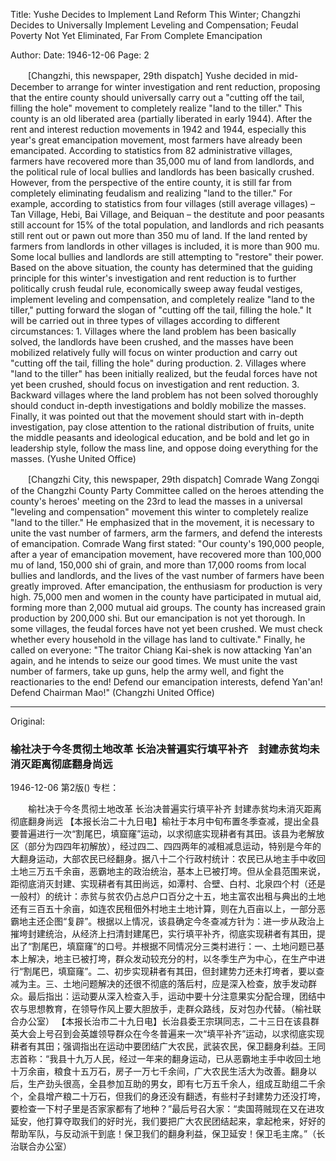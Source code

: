 Title: Yushe Decides to Implement Land Reform This Winter; Changzhi Decides to Universally Implement Leveling and Compensation; Feudal Poverty Not Yet Eliminated, Far From Complete Emancipation

Author:
Date: 1946-12-06
Page: 2

　　[Changzhi, this newspaper, 29th dispatch] Yushe decided in mid-December to arrange for winter investigation and rent reduction, proposing that the entire county should universally carry out a "cutting off the tail, filling the hole" movement to completely realize "land to the tiller." This county is an old liberated area (partially liberated in early 1944). After the rent and interest reduction movements in 1942 and 1944, especially this year's great emancipation movement, most farmers have already been emancipated. According to statistics from 82 administrative villages, farmers have recovered more than 35,000 mu of land from landlords, and the political rule of local bullies and landlords has been basically crushed. However, from the perspective of the entire county, it is still far from completely eliminating feudalism and realizing "land to the tiller." For example, according to statistics from four villages (still average villages) – Tan Village, Hebi, Bai Village, and Beiquan – the destitute and poor peasants still account for 15% of the total population, and landlords and rich peasants still rent out or pawn out more than 350 mu of land. If the land rented by farmers from landlords in other villages is included, it is more than 900 mu. Some local bullies and landlords are still attempting to "restore" their power. Based on the above situation, the county has determined that the guiding principle for this winter's investigation and rent reduction is to further politically crush feudal rule, economically sweep away feudal vestiges, implement leveling and compensation, and completely realize "land to the tiller," putting forward the slogan of "cutting off the tail, filling the hole." It will be carried out in three types of villages according to different circumstances: 1. Villages where the land problem has been basically solved, the landlords have been crushed, and the masses have been mobilized relatively fully will focus on winter production and carry out "cutting off the tail, filling the hole" during production. 2. Villages where "land to the tiller" has been initially realized, but the feudal forces have not yet been crushed, should focus on investigation and rent reduction. 3. Backward villages where the land problem has not been solved thoroughly should conduct in-depth investigations and boldly mobilize the masses. Finally, it was pointed out that the movement should start with in-depth investigation, pay close attention to the rational distribution of fruits, unite the middle peasants and ideological education, and be bold and let go in leadership style, follow the mass line, and oppose doing everything for the masses. (Yushe United Office)

　　[Changzhi City, this newspaper, 29th dispatch] Comrade Wang Zongqi of the Changzhi County Party Committee called on the heroes attending the county's heroes' meeting on the 23rd to lead the masses in a universal "leveling and compensation" movement this winter to completely realize "land to the tiller." He emphasized that in the movement, it is necessary to unite the vast number of farmers, arm the farmers, and defend the interests of emancipation. Comrade Wang first stated: "Our county's 190,000 people, after a year of emancipation movement, have recovered more than 100,000 mu of land, 150,000 shi of grain, and more than 17,000 rooms from local bullies and landlords, and the lives of the vast number of farmers have been greatly improved. After emancipation, the enthusiasm for production is very high. 75,000 men and women in the county have participated in mutual aid, forming more than 2,000 mutual aid groups. The county has increased grain production by 200,000 shi. But our emancipation is not yet thorough. In some villages, the feudal forces have not yet been crushed. We must check whether every household in the village has land to cultivate." Finally, he called on everyone: "The traitor Chiang Kai-shek is now attacking Yan'an again, and he intends to seize our good times. We must unite the vast number of farmers, take up guns, help the army well, and fight the reactionaries to the end! Defend our emancipation interests, defend Yan'an! Defend Chairman Mao!" (Changzhi United Office)



<hr /> 

Original: 


### 榆社决于今冬贯彻土地改革  长治决普遍实行填平补齐　封建赤贫均未消灭距离彻底翻身尚远

1946-12-06
第2版()
专栏：

　　榆社决于今冬贯彻土地改革
    长治决普遍实行填平补齐
    封建赤贫均未消灭距离彻底翻身尚远
    【本报长治二十九日电】榆社于本月中旬布置冬季查减，提出全县要普遍进行一次“割尾巴，填窟窿”运动，以求彻底实现耕者有其田。该县为老解放区（部分为四四年初解放），经过四二、四四两年的减租减息运动，特别是今年的大翻身运动，大部农民已经翻身。据八十二个行政村统计：农民已从地主手中收回土地三万五千余亩，恶霸地主的政治统治，基本上已被打垮。但从全县范围来说，距彻底消灭封建、实现耕者有其田尚远，如潭村、合壁、白村、北泉四个村（还是一般村）的统计：赤贫与贫农仍占总户口百分之十五，地主富农出租与典出的土地还有三百五十余亩，如连农民租佃外村地主土地计算，则在九百亩以上，一部分恶霸地主还企图“复辟”。根据以上情况，该县确定今冬查减方针为：进一步从政治上摧垮封建统治，从经济上扫清封建尾巴，实行填平补齐，彻底实现耕者有其田，提出了“割尾巴，填窟窿”的口号。并根据不同情况分三类村进行：一、土地问题已基本上解决，地主已被打垮，群众发动较充分的村，以冬季生产为中心，在生产中进行“割尾巴，填窟窿”。二、初步实现耕者有其田，但封建势力还未打垮者，要以查减为主。三、土地问题解决的还很不彻底的落后村，应是深入检查，放手发动群众。最后指出：运动要从深入检查入手，运动中要十分注意果实分配合理，团结中农与思想教育，在领导作风上要大胆放手，走群众路线，反对包办代替。（榆社联合办公室）
    【本报长治市二十九日电】长治县委王宗琪同志，二十三日在该县群英大会上号召到会英雄领导群众在今冬普遍来一次“填平补齐”运动，以求彻底实现耕者有其田；强调指出在运动中要团结广大农民，武装农民，保卫翻身利益。王同志首称：“我县十九万人民，经过一年来的翻身运动，已从恶霸地主手中收回土地十万余亩，粮食十五万石，房子一万七千余间，广大农民生活大为改善。翻身以后，生产劲头很高，全县参加互助的男女，即有七万五千余人，组成互助组二千余个，全县增产粮二十万石，但我们的身还没有翻透，有些村子封建势力还没打垮，要检查一下村子里是否家家都有了地种？”最后号召大家：“卖国蒋贼现在又在进攻延安，他打算夺取我们的好时光，我们要把广大农民团结起来，拿起枪来，好好的帮助军队，与反动派干到底！保卫我们的翻身利益，保卫延安！保卫毛主席。”（长治联合办公室）
